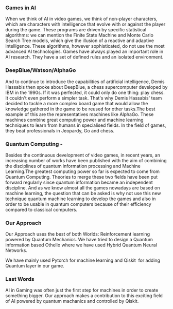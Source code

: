 ### Games in AI

When we think of AI in video games, we think of non-player characters, which are characters with intelligence that evolve with or against the player during the game. These programs are driven by specific statistical algorithms: we can mention the Finite State Machine and Monte Carlo Search Tree models, which give the illusion of a reactive and adaptive intelligence. These algorithms, however sophisticated, do not use the most advanced AI technologies.
Games have always played an important role in AI research. They have a set of defined rules and an isolated environment.

### DeepBlue/Watson/AlphaGo

And to continue to introduce the capabilities of artificial intelligence, Demis Hassabis then spoke about DeepBlue, a chess supercomputer developed by IBM in the 1990s. If it was perfected, it could only do one thing: play chess. It couldn't even perform a simpler task. That's why Demis Hassabis' team decided to tackle a more complex board game that would allow the knowledge gathered in the game to be reused for other tasks.The best example of this are the representatives machines like AlphaGo. These machines combine great computing power and machine learning techniques to learn from humans in specialised fields. In the field of games, they beat professionals in Jeopardy, Go and chess.

### Quantum Computing -

Besides the continuous development of video games, in recent years, an increasing number of works have been published with the aim of combining the disciplines of quantum information processing and Machine Learning.The greatest computing power so far is expected to come from Quantum Computing. Theories to merge these two fields have been put forward regularly since quantum information became an independent discipline. And as we know almost all the games nowadays are based on machine learning, the question that can be asked is why not use this new technique quantum machine learning to develop the games and also in order to be usable in quantum computers because of their efficiency compared to classical computers.
### Our Approach
Our Approach uses the best of both Worlds: Reinforcement learning powered by Quantum Mechanics. We have tried to design a Quantum information based Othello where we have used Hybrid Quantum Neural Networks.  

We have mainly used Pytorch for machine learning and Qiskit  for adding Quantum layer in our game.  

### Last Words
AI in Gaming was often just the first step for machines in order to create something bigger. Our approach makes a contribution to this exciting field of AI powered by quantum machanics and controlled by Qiskit.